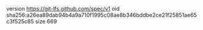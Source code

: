version https://git-lfs.github.com/spec/v1
oid sha256:a26ea89dab94b4a9a710f1995c08ae8b346bddbe2ce21f25851ae65c3f525c85
size 669
